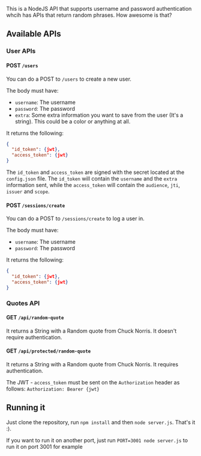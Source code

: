 
This is a NodeJS API that supports username and password authentication whcih has APIs that return random phrases. How awesome is that?

## Available APIs

### User APIs

#### POST `/users`

You can do a POST to `/users` to create a new user.

The body must have:

* `username`: The username
* `password`: The password
* `extra`: Some extra information you want to save from the user (It's a string). This could be a color or anything at all.

It returns the following:

```json
{
  "id_token": {jwt},
  "access_token": {jwt}
}
```

The `id_token` and `access_token` are signed with the secret located at the `config.json` file. The `id_token` will contain the `username` and the `extra` information sent, while the `access_token` will contain the `audience`, `jti`, `issuer` and `scope`.

#### POST `/sessions/create`

You can do a POST to `/sessions/create` to log a user in.

The body must have:

* `username`: The username
* `password`: The password

It returns the following:

```json
{
  "id_token": {jwt},
  "access_token": {jwt}
}
```

### Quotes API

#### GET `/api/random-quote`

It returns a String with a Random quote from Chuck Norris. It doesn't require authentication.

#### GET `/api/protected/random-quote`

It returns a String with a Random quote from Chuck Norris. It requires authentication.

The JWT - `access_token` must be sent on the `Authorization` header as follows: `Authorization: Bearer {jwt}`

## Running it

Just clone the repository, run `npm install` and then `node server.js`. That's it :).

If you want to run it on another port, just run `PORT=3001 node server.js` to run it on port 3001 for example
